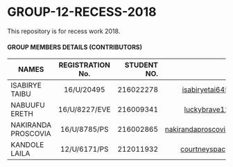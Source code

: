 # GROUP-12-RECESS-2018
This repository is for recess work 2018.
#### GROUP MEMBERS DETAILS (CONTRIBUTORS)

| NAMES         | REGISTRATION No.| STUDENT NO.|EMAIL  |
| ------------- |:-------------:| -----:| -----:|
| ISABIRYE TAIBU | 16/U/20495 | 216022278|isabiryetai645@gmail.com |
|NABUUFU ERETH   | 16/U/8227/EVE|  216009341|luckybrave12@gmail.com|
| NAKIRANDA PROSCOVIA | 16/U/8785/PS| 216002865|nakirandaproscovia@gmail.com |
|KANDOLE LAILA | 12/U/6171/PS|  212011932|courtneyspacy@gmail.com|

